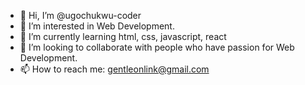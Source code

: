 - 👋 Hi, I’m @ugochukwu-coder
- 👀 I’m interested in Web Development. 
- 🌱 I’m currently learning html, css, javascript, react
- 💞️ I’m looking to collaborate with people who have passion for  Web Development.
- 📫 How to reach me: gentleonlink@gmail.com

<!---
ugochukwu-coder/ugochukwu-coder is a ✨ special ✨ repository because its `README.md` (this file) appears on your GitHub profile.
You can click the Preview link to take a look at your changes.
--->
